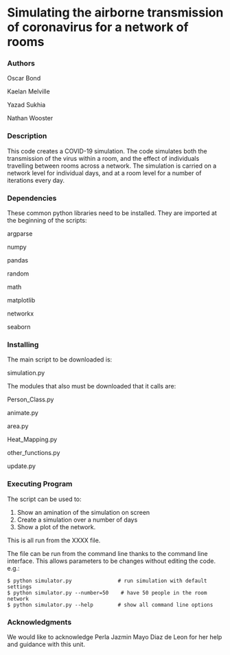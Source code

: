 # Simulating the airborne transmission of coronavirus for a network of rooms


### Authors

Oscar Bond

Kaelan Melville

Yazad Sukhia

Nathan Wooster


### Description

This code creates a COVID-19 simulation. The code simulates both the transmission of the virus within a room, and the effect of individuals 
travelling between rooms across a network. The simulation is carried on a network level for individual days, 
and at a room level for a number of iterations every day.


### Dependencies

These common python libraries need to be installed. They are imported at the beginning of the scripts:

argparse

numpy

pandas

random

math

matplotlib

networkx

seaborn


### Installing
The main script to be downloaded is:

simulation.py

The modules that also must be downloaded that it calls are:

Person_Class.py

animate.py

area.py

Heat_Mapping.py

other_functions.py

update.py


### Executing Program

The script can be used to:

1. Show an amination of the simulation on screen
2. Create a simulation over a number of days
3. Show a plot of the network.

This is all run from the XXXX file. 

The file can be run from the command line thanks to the command line 
interface. This allows parameters to be changes without editing the code. e.g.:

    $ python simulator.py               # run simulation with default settings
    $ python simulator.py --number=50    # have 50 people in the room network
    $ python simulator.py --help        # show all command line options

 
### Acknowledgments

We would like to acknowledge Perla Jazmin Mayo Diaz de Leon for her help and guidance with this unit.
